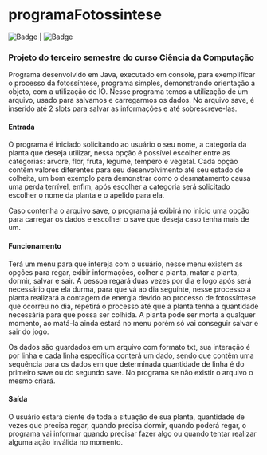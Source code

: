 # programaFotossintese
![Badge](https://img.shields.io/badge/language-java-brightgreen?label=language&message=java) | ![Badge](https://img.shields.io/badge/language-java-brightgreen?label=version&message=1.0.2)

### Projeto do terceiro semestre do curso Ciência da Computação

Programa desenvolvido em Java, executado em console, para exemplificar o processo da fotossíntese, programa simples, demonstrando orientação a objeto, com a utilização de IO. Nesse programa temos a utilização de um arquivo, usado para salvamos e carregarmos os dados.
No arquivo save, é inserido até 2 slots para salvar as informações e até sobrescreve-las.

#### Entrada

O programa é iniciado solicitando ao usuário o seu nome, a categoria da planta que deseja utilizar, nessa opção é possível escolher entre as categorias: árvore, flor, fruta, legume, tempero e vegetal. Cada opção contêm valores diferentes para seu desenvolvimento até seu estado de colheita, um bom exemplo para demonstrar como o desmatamento causa uma perda terrível, enfim, após escolher a categoria será solicitado escolher o nome da planta e o apelido para ela.

Caso contenha o arquivo save, o programa já exibirá no inicio uma opção para carregar os dados e escolher o save que deseja caso tenha mais de um.

#### Funcionamento

Terá um menu para que intereja com o usuário, nesse menu existem as opções para regar, exibir informações, colher a planta, matar a planta, dormir, salvar e sair. A pessoa regará duas vezes por dia e logo após será necessário que ela durma, para que vá ao dia seguinte, nesse processo a planta realizará a contagem de energia devido ao processo de fotossíntese que ocorreu no dia, repetirá o processo até que a planta tenha a quantidade necessária para que possa ser colhida. A planta pode ser morta a qualquer momento, ao matá-la ainda estará no menu porém só vai conseguir salvar e sair do jogo.

Os dados são guardados em um arquivo com formato txt, sua interação é por linha e cada linha específica conterá um dado, sendo que contêm uma sequência para os dados em que determinada quantidade de linha é do primeiro save ou do segundo save. No programa se não existir o arquivo o mesmo criará.

#### Saída

O usuário estará ciente de toda a situação de sua planta, quantidade de vezes que precisa regar, quando precisa dormir, quando poderá regar, o programa vai informar quando precisar fazer algo ou quando tentar realizar alguma ação inválida no momento.
